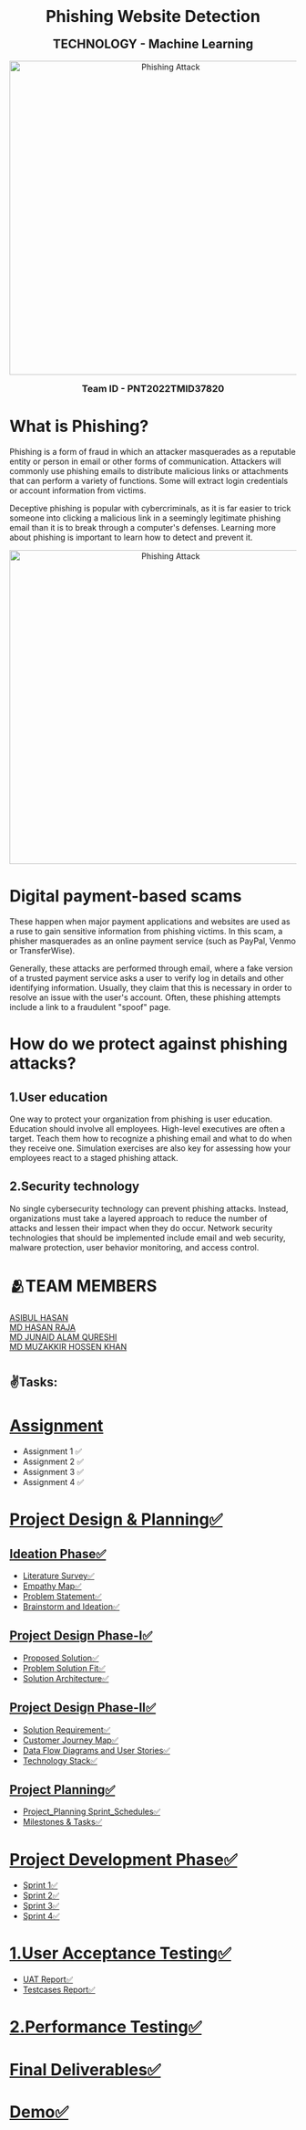 <h1 align="center" style="margin-top: 0px;">  Phishing Website Detection </h1>
<h2 align="center" style="margin-top: 0px;"> TECHNOLOGY - Machine Learning </h2>
<p align="center">
  <img src="https://www.aalpha.net/wp-content/uploads/2021/02/Automated-Machine-Learning.gif " width="550" hight="300" title="Phishing Attack"]
</p>
<h3 align="center" style="margin-top: 0px;"> Team ID - PNT2022TMID37820 </h3>

# What is Phishing?

Phishing is a form of fraud in which an attacker masquerades as a reputable entity or person in email or other forms of communication. Attackers will commonly use phishing emails to distribute malicious links or attachments that can perform a variety of functions. Some will extract login credentials or account information from victims.

Deceptive phishing is popular with cybercriminals, as it is far easier to trick someone into clicking a malicious link in a seemingly legitimate phishing email than it is to break through a computer's defenses. Learning more about phishing is important to learn how to detect and prevent it.

<p align="center">
  <img src="https://www.wizlynxgroup.com/news/wp-content/uploads/2020/08/test2-1024x288.jpg" width="550" hight="300" title="Phishing Attack">
</p>

# Digital payment-based scams

These happen when major payment applications and websites are used as a ruse to gain sensitive information from phishing victims. In this scam, a phisher masquerades as an online payment service (such as PayPal, Venmo or TransferWise).

Generally, these attacks are performed through email, where a fake version of a trusted payment service asks a user to verify log in details and other identifying information. Usually, they claim that this is necessary in order to resolve an issue with the user's account. Often, these phishing attempts include a link to a fraudulent "spoof" page.

# How do we protect against phishing attacks?

<h2> 1.User education </h2>
One way to protect your organization from phishing is user education. Education should involve all employees. High-level executives are often a target. Teach them how to recognize a phishing email and what to do when they receive one. Simulation exercises are also key for assessing how your employees react to a staged phishing attack.

<h2> 2.Security technology </h2>
No single cybersecurity technology can prevent phishing attacks. Instead, organizations must take a layered approach to reduce the number of attacks and lessen their impact when they do occur. Network security technologies that should be implemented include email and web security, malware protection, user behavior monitoring, and access control.

# 🫂TEAM MEMBERS
 [ASIBUL HASAN](https://github.com/IBM-EPBL/IBM-Project-52249-1660992353/tree/main/Assignment/Team%20Member%201)<br>
 [MD HASAN RAJA](https://github.com/IBM-EPBL/IBM-Project-52249-1660992353/tree/main/Assignment/Team%20Member%202)<br>
 [MD JUNAID ALAM QURESHI](https://github.com/IBM-EPBL/IBM-Project-52249-1660992353/tree/main/Assignment/Team%20Member%203)<br>
 [MD MUZAKKIR HOSSEN KHAN](https://github.com/IBM-EPBL/IBM-Project-52249-1660992353/tree/main/Assignment/Team%20Lead)
 
 # <h2>✌️Tasks: </h2> 
 
# [Assignment](https://github.com/IBM-EPBL/IBM-Project-52249-1660992353/tree/main/Assignment)

- Assignment 1 ✅<br>
- Assignment 2 ✅ <br>
- Assignment 3 ✅ <br> 
- Assignment 4 ✅

# [Project Design & Planning✅](https://github.com/IBM-EPBL/IBM-Project-52249-1660992353/tree/main/Project%20Design%20%26%20Planning)
## [Ideation Phase✅](https://github.com/IBM-EPBL/IBM-Project-52249-1660992353/tree/main/Project%20Design%20%26%20Planning/Ideation%20Phase)

- [Literature Survey✅](https://github.com/IBM-EPBL/IBM-Project-52249-1660992353/blob/main/Project%20Design%20%26%20Planning/Ideation%20Phase/Literature%20survey.pdf)<br>
- [Empathy Map✅](https://github.com/IBM-EPBL/IBM-Project-52249-1660992353/blob/main/Project%20Design%20%26%20Planning/Ideation%20Phase/Empathy%20Map%20for%20Web%20Phishing%20Detection%20(2).pdf)<br>
- [Problem Statement✅](https://github.com/IBM-EPBL/IBM-Project-52249-1660992353/blob/main/Project%20Design%20%26%20Planning/Ideation%20Phase/Problem%20Statement.pdf)<br>
- [Brainstorm and Ideation✅](https://github.com/IBM-EPBL/IBM-Project-52249-1660992353/blob/main/Project%20Design%20%26%20Planning/Ideation%20Phase/Brainstorming-%20Idea%20Generation-%20Prioritizaation.pdf)<br>

## [Project Design Phase-I✅](https://github.com/IBM-EPBL/IBM-Project-52249-1660992353/tree/main/Project%20Design%20%26%20Planning/Project%20Design%20Phase-I)

- [Proposed Solution✅](https://github.com/IBM-EPBL/IBM-Project-52249-1660992353/blob/main/Project%20Design%20%26%20Planning/Project%20Design%20Phase-I/Proposed%20Solution.pdf)<br>
- [Problem Solution Fit✅](https://github.com/IBM-EPBL/IBM-Project-52249-1660992353/blob/main/Project%20Design%20%26%20Planning/Project%20Design%20Phase-I/Problem_solution_fit.pdf)<br>
- [Solution Architecture✅](https://github.com/IBM-EPBL/IBM-Project-52249-1660992353/blob/main/Project%20Design%20%26%20Planning/Project%20Design%20Phase-I/Solution%20Architecture.pdf)

## [Project Design Phase-II✅](https://github.com/IBM-EPBL/IBM-Project-52249-1660992353/tree/main/Project%20Design%20%26%20Planning/Project%20Design%20Phase-II)

- [Solution Requirement✅](https://github.com/IBM-EPBL/IBM-Project-52249-1660992353/blob/main/Project%20Design%20%26%20Planning/Project%20Design%20Phase-II/Solution%20Requirements.pdf)<br>
- [Customer Journey Map✅](https://github.com/IBM-EPBL/IBM-Project-52249-1660992353/blob/main/Project%20Design%20%26%20Planning/Project%20Design%20Phase-II/Customer%20Journey%20Map.pdf)<br>
- [Data Flow Diagrams and User Stories✅](https://github.com/IBM-EPBL/IBM-Project-52249-1660992353/blob/main/Project%20Design%20%26%20Planning/Project%20Design%20Phase-II/Data%20Flow%20Diagrams%20and%20User%20Stories.pdf)<br>
- [Technology Stack✅](https://github.com/IBM-EPBL/IBM-Project-52249-1660992353/blob/main/Project%20Design%20%26%20Planning/Project%20Design%20Phase-II/Technology%20Stack.pdf)<br>

## [Project Planning✅](https://github.com/IBM-EPBL/IBM-Project-52249-1660992353/tree/main/Project%20Design%20%26%20Planning/Project%20Planning)

- [Project_Planning Sprint_Schedules✅](https://github.com/IBM-EPBL/IBM-Project-52249-1660992353/blob/main/Project%20Design%20%26%20Planning/Project%20Planning/Project_Planning%20Sprint_Schedules.pdf)
- [Milestones & Tasks✅](https://github.com/IBM-EPBL/IBM-Project-52249-1660992353/blob/main/Project%20Design%20%26%20Planning/Project%20Planning/Milestone%20and%20Activity%20List.pdf)

# [Project Development Phase✅](https://github.com/IBM-EPBL/IBM-Project-52249-1660992353/tree/main/Project%20Development%20Phase)
- [Sprint 1✅](https://github.com/IBM-EPBL/IBM-Project-52249-1660992353/tree/main/Project%20Development%20Phase/Sprint%201) <br>
- [Sprint 2✅](https://github.com/IBM-EPBL/IBM-Project-52249-1660992353/tree/main/Project%20Development%20Phase/Sprint%202) <br>
- [Sprint 3✅](https://github.com/IBM-EPBL/IBM-Project-52249-1660992353/tree/main/Project%20Development%20Phase/Sprint%203) <br>
- [Sprint 4✅](https://github.com/IBM-EPBL/IBM-Project-52249-1660992353/tree/main/Project%20Development%20Phase/Sprint%204)

# [1.User Acceptance Testing✅](https://github.com/IBM-EPBL/IBM-Project-52249-1660992353/tree/main/Project%20Development%20Phase/User%20Acceptance%20Testing) <br>
- [UAT Report✅](https://github.com/IBM-EPBL/IBM-Project-52249-1660992353/blob/main/Project%20Development%20Phase/User%20Acceptance%20Testing/UAT%20Report.pdf)
- [Testcases Report✅](https://github.com/IBM-EPBL/IBM-Project-52249-1660992353/blob/main/Project%20Development%20Phase/User%20Acceptance%20Testing/Testcases%20Report.pdf)<br>

# [2.Performance Testing✅](https://github.com/IBM-EPBL/IBM-Project-52249-1660992353/blob/main/Project%20Development%20Phase/Performance%20Testing/Performance%20Testing%20-%20Machine%20Learning.pdf)

# [Final Deliverables✅](https://github.com/IBM-EPBL/IBM-Project-52249-1660992353/tree/main/Final%20Deliverables)

# [Demo✅](#)
